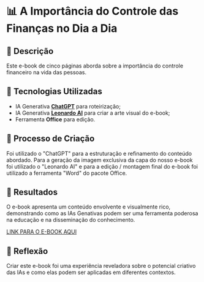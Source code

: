 # 📊 A Importância do Controle das Finanças no Dia a Dia 

## 📒 Descrição
Este e-book de cinco páginas aborda sobre a importância do controle financeiro na vida das pessoas.

## 🤖 Tecnologias Utilizadas
- IA Generativa **[ChatGPT](https://chat.openai.com)** para roteirização;
- IA Generativa **[Leonardo AI](https://leonardo.ai)** para criar a arte visual do e-book;
- Ferramenta **Office** para edição.

## 🧐 Processo de Criação
Foi utilizado o "ChatGPT" para a estruturação e refinamento do conteúdo abordado. Para a geração da imagem exclusiva da capa do nosso e-book  foi utilizado o "Leonardo AI" e para a edição / montagem final do e-book foi utilizado a ferramenta "Word" do pacote Office.

## 🚀 Resultados
O e-book apresenta um conteúdo envolvente e visualmente rico, demonstrando como as IAs Genativas podem ser uma ferramenta poderosa na educação e na disseminação do conhecimento.

[LINK PARA O E-BOOK AQUI]()

## 💭 Reflexão
Criar este e-book foi uma experiência reveladora sobre o potencial criativo das IAs e como elas podem ser aplicadas em diferentes contextos.
